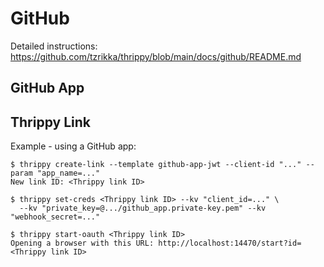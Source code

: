 # GitHub

Detailed instructions: https://github.com/tzrikka/thrippy/blob/main/docs/github/README.md

## GitHub App

## Thrippy Link

Example - using a GitHub app:

```shell
$ thrippy create-link --template github-app-jwt --client-id "..." --param "app_name=..."
New link ID: <Thrippy link ID>

$ thrippy set-creds <Thrippy link ID> --kv "client_id=..." \
  --kv "private_key=@.../github_app.private-key.pem" --kv "webhook_secret=..."

$ thrippy start-oauth <Thrippy link ID>
Opening a browser with this URL: http://localhost:14470/start?id=<Thrippy link ID>
```
